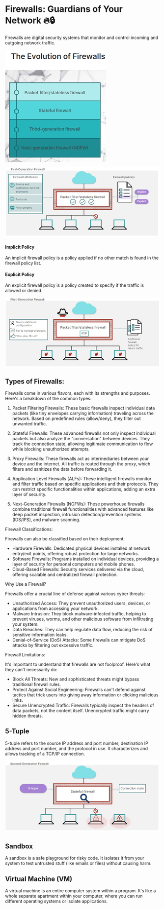 # Firewalls: Guardians of Your Network 🔥🔒

Firewalls are digital security systems that monitor and control incoming and outgoing network traffic.

![Evolution of Firewall](./Images/evolution_of_firewall.jpg)

![First Generation Firewall](./Images/first_generation_firewall.jpg)

#### Implicit Policy

An implicit firewall policy is a policy applied if no other match is found in the firewall policy list.

#### Explicit Policy

An explicit firewall policy is a policy created to specify if the traffic is allowed or denied.

![First Generation Firewall](./Images/first_generation_firewall2.jpg)

## Types of Firewalls:

Firewalls come in various flavors, each with its strengths and purposes. Here's a breakdown of the common types:

1. Packet Filtering Firewalls: These basic firewalls inspect individual data packets (like tiny envelopes carrying information) traveling across the network. Based on predefined rules (allow/deny), they filter out unwanted traffic.

2. Stateful Firewalls: These advanced firewalls not only inspect individual packets but also analyze the "conversation" between devices. They track the connection state, allowing legitimate communication to flow while blocking unauthorized attempts.

3. Proxy Firewalls: These firewalls act as intermediaries between your device and the internet. All traffic is routed through the proxy, which filters and sanitizes the data before forwarding it.

4. Application Level Firewalls (ALFs): These intelligent firewalls monitor and filter traffic based on specific applications and their protocols. They can restrict specific functionalities within applications, adding an extra layer of security.

5. Next-Generation Firewalls (NGFWs): These powerhouse firewalls combine traditional firewall functionalities with advanced features like deep packet inspection, intrusion detection/prevention systems (IDS/IPS), and malware scanning.

Firewall Classifications:

Firewalls can also be classified based on their deployment:

- Hardware Firewalls: Dedicated physical devices installed at network entry/exit points, offering robust protection for large networks.
- Software Firewalls: Programs installed on individual devices, providing a layer of security for personal computers and mobile phones.
- Cloud-Based Firewalls: Security services delivered via the cloud, offering scalable and centralized firewall protection.

Why Use a Firewall?

Firewalls offer a crucial line of defense against various cyber threats:

- Unauthorized Access: They prevent unauthorized users, devices, or applications from accessing your network.
- Malware Intrusion: They block malware-infected traffic, helping to prevent viruses, worms, and other malicious software from infiltrating your system.
- Data Breaches: They can help regulate data flow, reducing the risk of sensitive information leaks.
- Denial-of-Service (DoS) Attacks: Some firewalls can mitigate DoS attacks by filtering out excessive traffic.

Firewall Limitations:

It's important to understand that firewalls are not foolproof. Here's what they can't necessarily do:

- Block All Threats: New and sophisticated threats might bypass traditional firewall rules.
- Protect Against Social Engineering: Firewalls can't defend against tactics that trick users into giving away information or clicking malicious links.
- Secure Unencrypted Traffic: Firewalls typically inspect the headers of data packets, not the content itself. Unencrypted traffic might carry hidden threats.

## 5-Tuple

5-tuple refers to the source IP address and port number, destination IP address and port number, and the protocol in use. It characterizes and allows tracking of a TCP/IP connection.

![Second Generation Firewall](./Images/second_generation_firewall.jpg)

## Sandbox

A sandbox is a safe playground for risky code. It isolates it from your system to test untrusted stuff (like emails or files) without causing harm. 

## Virtual Machine (VM)

A virtual machine is an entire computer system within a program. It's like a whole separate apartment within your computer, where you can run different operating systems or isolate applications.